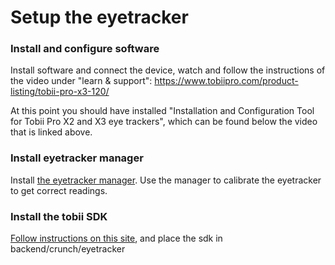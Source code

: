 # Setup the eyetracker

### Install and configure software
Install software and connect the device, watch and follow the instructions of the video under "learn & support":
https://www.tobiipro.com/product-listing/tobii-pro-x3-120/

At this point you should have installed "Installation and Configuration Tool for Tobii Pro X2 and X3 eye trackers", which can be found below the video that is linked above.

### Install eyetracker manager
Install [the eyetracker manager](https://www.tobiipro.com/product-listing/eye-tracker-manager/).
Use the manager to calibrate the eyetracker to get correct readings.

### Install the tobii SDK
[Follow instructions on this site](http://developer.tobiipro.com/python/python-getting-started.html), 
and place the sdk in backend/crunch/eyetracker
